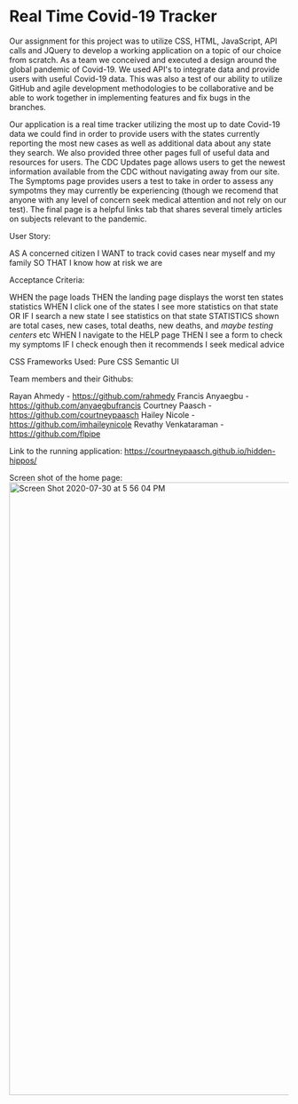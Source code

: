 # Real Time Covid-19 Tracker

Our assignment for this project was to utilize CSS, HTML, JavaScript, API calls and JQuery to develop a working application on a topic of our choice from scratch. As a team we conceived and executed a design around the global pandemic of Covid-19. We used API's to integrate data and provide users with useful Covid-19 data. This was also a test of our ability to utilize GitHub and agile development methodologies to be collaborative and be able to work together in implementing features and fix bugs in the branches. 

Our application is a real time tracker utilizing the most up to date Covid-19 data we could find in order to provide users with the states currently reporting the most new cases as well as additional data about any state they search. We also provided three other pages full of useful data and resources for users. The CDC Updates page allows users to get the newest information available from the CDC without navigating away from our site. The Symptoms page provides users a test to take in order to assess any sympotms they may currently be experiencing (though we recomend that anyone with any level of concern seek medical attention and not rely on our test). The final page is a helpful links tab that shares several timely articles on subjects relevant to the pandemic.

User Story:

  AS A concerned citizen
  I WANT to track covid cases near myself and my family
  SO THAT I know how at risk we are
  
Acceptance Criteria:

  WHEN the page loads
  THEN the landing page displays the worst ten states statistics
  WHEN I click one of the states I see more statistics on that state
  OR IF I search a new state I see statistics on that state
  STATISTICS shown are total cases, new cases, total deaths, new deaths, and *maybe testing centers* etc
  WHEN I navigate to the HELP page 
  THEN I see a form to check my symptoms 
  IF I check enough then it recommends I seek medical advice
 

CSS Frameworks Used:
  Pure CSS
  Semantic UI

Team members and their Githubs:

  Rayan Ahmedy - https://github.com/rahmedy
  Francis Anyaegbu - https://github.com/anyaegbufrancis
  Courtney Paasch - https://github.com/courtneypaasch
  Hailey Nicole - https://github.com/imhaileynicole
  Revathy Venkataraman - https://github.com/flpipe


Link to the running application:
  https://courtneypaasch.github.io/hidden-hippos/

Screen shot of the home page:
  <img width="1103" alt="Screen Shot 2020-07-30 at 5 56 04 PM" src="https://user-images.githubusercontent.com/40651335/88978630-13f16e80-d28e-11ea-90eb-a4693d8ce963.png">

